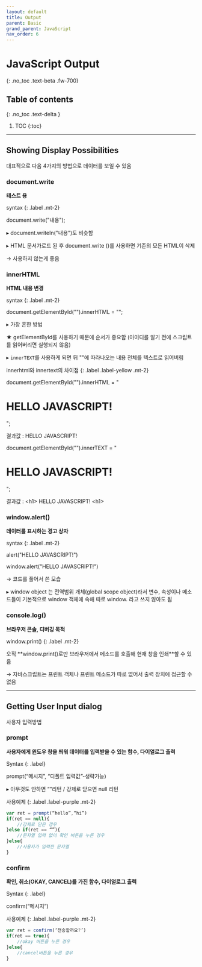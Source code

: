 ```yaml
---
layout: default
title: Output
parent: Basic
grand_parent: JavaScript
nav_order: 6
---
```


# JavaScript Output
{: .no_toc .text-beta .fw-700}

## Table of contents
{: .no_toc .text-delta }

1. TOC
{:toc}

---

## Showing Display Possibilities

대표적으로 다음 4가지의 방법으로 데이터를 보일 수 있음

### document.write

**테스트 용**

syntax
{: .label .mt-2}
<div class="code-example" markdown="1">
document.write("내용");

&#9656; document.writeIn("내용")도 비슷함
</div>

&#9656; HTML 문서가로드 된 후 document.write ()를 사용하면 기존의 모든 HTML이 삭제 

&#8594; 사용하지 않는게 좋음

### innerHTML

**HTML 내용 변경**

syntax
{: .label .mt-2}
<div class="code-example" markdown="1">
document.getElementById("").innerHTML = "";
</div>

&#9656; 가장 흔한 방법

★ getElementById를 사용하기 때문에 순서가 중요함 (아이디를 알기 전에 스크립트를 읽어버리면 실행되지 않음)

&#9656; `innerTEXT`를 사용하게 되면 뒤 ""에 따라나오는 내용 전체를 텍스트로 읽어버림

innerhtml와 innertext의 차이점
{: .label .label-yellow .mt-2}
<div class="code-example" markdown="1">
document.getElementById("").innerHTML = "<h1>HELLO JAVASCRIPT!</h1>";

결과값 : HELLO JAVASCRIPT!

document.getElementById("").innerTEXT = "<h1>HELLO JAVASCRIPT!</h1>";

결과값 : &#60;h1&#62; HELLO JAVASCRIPT! &#60;h1&#62;
</div>

### window.alert()

**데이터를 표시하는 경고 상자**

syntax
{: .label .mt-2}
<div class="code-example" markdown="1">
alert("HELLO JAVASCRIPT!")

window.alert("HELLO JAVASCRIPT!") 

&#8594; 코드를 풀어서 쓴 모습
</div>

&#9656; window object 는 전역범위 개체(global scope object)라서 변수, 속성이나 메소드들이 기본적으로 window 객체에 속해 따로 window. 라고 쓰지 않아도 됨

### console.log()

**브라우저 콘솔, 디버깅 목적**

window.print()
{: .label .mt-2}
<div class="code-example" markdown="1">
오직 **window.print()로만 브라우저에서 메소드를 호출해 현재 창을 인쇄**할 수 있음

&#8594; 자바스크립트는 프린트 객체나 프린트 메소드가 따로 없어서 출력 장치에 접근할 수 없음
</div>

---

## Getting User Input dialog

사용자 입력방법

### prompt 

**사용자에게 윈도우 창을 띄워 데이터를 입력받을 수 있는 함수, 다이얼로그 출력** 

Syntax
{: .label}
<div class="code-example" markdown="1">
prompt(“메시지”, “디폴트 입력값”-생략가능)
</div>

&#9656; 아무것도 안하면 “”리턴 / 강제로 닫으면 null 리턴

사용예제
{: .label .label-purple .mt-2}
```js
var ret = prompt(“hello”,“hi”)
if(ret == null){
    //강제로 닫은 경우
}else if(ret == “”){
    //문자열 입력 없이 확인 버튼을 누른 경우
}else{
    //사용자가 입력한 문자열
}
```

### confirm

**확인, 취소(OKAY, CANCEL)를 가진 함수,  다이얼로그 출력**

Syntax
{: .label}
<div class="code-example" markdown="1">
confirm(“메시지”)
</div>

사용예제
{: .label .label-purple .mt-2}
```js
var ret = confirm(‘전송할까요?’)
if(ret == true){
    //okay 버튼을 누른 경우
}else{
    //cancel버튼을 누른 경우
}
```

